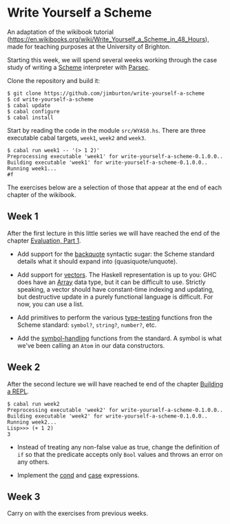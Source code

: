 # Write Yourself a Scheme

An adaptation of the wikibook tutorial (https://en.wikibooks.org/wiki/Write_Yourself_a_Scheme_in_48_Hours), 
made for teaching purposes at the University of Brighton.

Starting this week, we will spend several weeks working through the
case study of writing a
[Scheme](https://en.wikipedia.org/wiki/Scheme_(programming_language))
interpreter with [Parsec](https://hackage.haskell.org/package/parsec).

Clone the repository and build it:

```
$ git clone https://github.com/jimburton/write-yourself-a-scheme
$ cd write-yourself-a-scheme
$ cabal update
$ cabal configure
$ cabal install
```

Start by reading the code in the module `src/WYAS0.hs`. There are
three executable cabal targets, `week1`, `week2` and `week3`.

```
$ cabal run week1 -- '(> 1 2)'
Preprocessing executable 'week1' for write-yourself-a-scheme-0.1.0.0..
Building executable 'week1' for write-yourself-a-scheme-0.1.0.0..
Running week1...
#f
```

The exercises below are a selection of those that appear at the end of
each chapter of the wikibook.

## Week 1

After the first lecture in this little series we will have reached the
end of the chapter [Evaluation, Part
1](https://en.wikibooks.org/wiki/Write_Yourself_a_Scheme_in_48_Hours/Evaluation,_Part_1).

+ Add support for the
  [backquote](http://www.schemers.org/Documents/Standards/R5RS/HTML/r5rs-Z-H-7.html#%_sec_4.2.6)
  syntactic sugar: the Scheme standard details what it should expand
  into (quasiquote/unquote).

+ Add support for
  [vectors](http://www.schemers.org/Documents/Standards/R5RS/HTML/r5rs-Z-H-9.html#%_sec_6.3.6). The
  Haskell representation is up to you: GHC does have an
  [Array](http://hackage.haskell.org/package/array-0.5.0.0/docs/Data-Array.html)
  data type, but it can be difficult to use. Strictly speaking, a
  vector should have constant-time indexing and updating, but
  destructive update in a purely functional language is difficult. For
  now, you can use a list.

+ Add primitives to perform the various
  [type-testing](http://www.schemers.org/Documents/Standards/R5RS/HTML/r5rs-Z-H-9.html#%_sec_6.3)
  functions fron the Scheme standard: `symbol?`, `string?`, `number?`, etc.

+ Add the
  [symbol-handling](http://www.schemers.org/Documents/Standards/R5RS/HTML/r5rs-Z-H-9.html#%_sec_6.3.3)
  functions from the standard. A symbol is what we've been calling an `Atom`
  in our data constructors.
  
## Week 2

After the second lecture we will have reached te end of the chapter
[Building a
REPL](https://en.wikibooks.org/wiki/Write_Yourself_a_Scheme_in_48_Hours/Building_a_REPL).


```
$ cabal run week2
Preprocessing executable 'week2' for write-yourself-a-scheme-0.1.0.0..
Building executable 'week2' for write-yourself-a-scheme-0.1.0.0..
Running week2...
Lisp>>> (+ 1 2)
3
```

+ Instead of treating any non-false value as true, change the
  definition of `if` so that the predicate accepts only `Bool` values and
  throws an error on any others.
  
+ Implement the
  [cond](http://www.schemers.org/Documents/Standards/R5RS/HTML/r5rs-Z-H-7.html#%_idx_106)
  and
  [case](http://www.schemers.org/Documents/Standards/R5RS/HTML/r5rs-Z-H-7.html#%_idx_114)
  expressions.
  
## Week 3

Carry on with the exercises from previous weeks.
